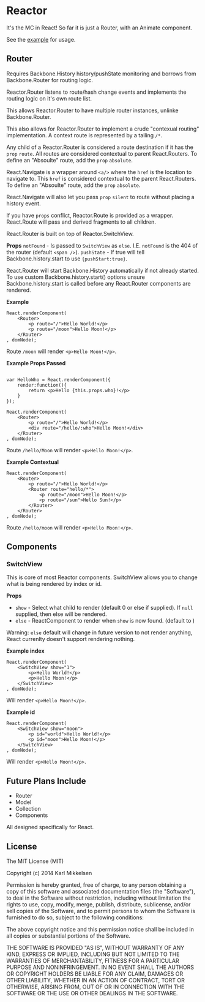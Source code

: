 # Reactor

It's the MC in React! So far it is just a Router, with an Animate component.

See the [example](https://rawgit.com/KingKarl85/reactor/master/example.html) for usage.

## Router

Requires Backbone.History history/pushState monitoring and borrows from Backbone.Router for routing logic.

Reactor.Router listens to route/hash change events and implements the routing logic on it's own route list.

This allows Reactor.Router to have multiple router instances, unlinke Backbone.Router.

This also allows for Reactor.Router to implement a crude "contexual routing" implementation. A context route is represented by a tailing `/*`.

Any child of a Reactor.Router is considered a route destination if it has the `prop` `route`. All routes are considered contextual to parent React.Routers. To define an "Absoulte" route, add the `prop` `absolute`.

React.Navigate is a wrapper around `<a/>` where the `href` is the location to navigate to. This `href` is considered contextual to the parent React.Routers. To define an "Absoulte" route, add the `prop` `absolute`.

React.Navigate will also let you pass `prop` `silent` to route without placing a history event.

If you have `props` conflict, Reactor.Route is provided as a wrapper. React.Route will pass and derived fragments to all children.

React.Router is built on top of Reactor.SwitchView.

**Props**
`notFound` - Is passed to `SwitchView` as `else`. I.E. `notFound` is the 404 of the router (default `<span />`).
`pushState` - If true will tell Backbone.history.start to use `{pushStart:true}`.

React.Router will start Backbone.History automatically if not already started. To use custom Backbone.history.start() options unsure Backbone.history.start is called before any React.Router components are rendered.

**Example**
```
React.renderComponent(
	<Router>
		<p route="/">Hello World!</p>
		<p route="/moon">Hello Moon!</p>
	</Router>
, domNode);
```
Route `/moon` will render `<p>Hello Moon!</p>`.

**Example Props Passed**
```

var HelloWho = React.renderComponent({
	render:function(){
		return <p>Hello {this.props.who}!</p>
	}
});

React.renderComponent(
	<Router>
		<p route="/">Hello World!</p>
		<div route="/hello/:who">Hello Moon!</div>
	</Router>
, domNode);
```
Route `/hello/Moon` will render `<p>Hello Moon!</p>`.

**Example Contextual**
```
React.renderComponent(
	<Router>
		<p route="/">Hello World!</p>
		<Router route="hello/*">
			<p route="/moon">Hello Moon!</p>
			<p route="/sun">Hello Sun!</p>
		</Router>
	</Router>
, domNode);
```
Route `/hello/moon` will render `<p>Hello Moon!</p>`.

## Components

### SwitchView

This is core of most Reactor components. SwitchView allows you to change what is being rendered by index or id.

**Props**

* `show` - Select what child to render (default 0 or else if supplied). If `null` supplied, then else will be rendered.
* `else` - ReactComponent to render when `show` is now found. (default to <span />)

Warning: `else` default will change in future version to not render anything, React currenlty doesn't support rendering nothing.

**Example index**
```
React.renderComponent(
	<SwitchView show="1">
		<p>Hello World!</p>
		<p>Hello Moon!</p>
	</SwitchView>
, domNode);
```
Will render `<p>Hello Moon!</p>`.

**Example id**
```
React.renderComponent(
	<SwitchView show="moon">
		<p id="world">Hello World!</p>
		<p id="moon">Hello Moon!</p>
	</SwitchView>
, domNode);
```
Will render `<p>Hello Moon!</p>`.

## Future Plans Include

* Router
* Model
* Collection
* Components

All designed specifically for React.

## License

The MIT License (MIT)

Copyright (c) 2014 Karl Mikkelsen

Permission is hereby granted, free of charge, to any person obtaining a copy
of this software and associated documentation files (the "Software"), to deal
in the Software without restriction, including without limitation the rights
to use, copy, modify, merge, publish, distribute, sublicense, and/or sell
copies of the Software, and to permit persons to whom the Software is
furnished to do so, subject to the following conditions:

The above copyright notice and this permission notice shall be included in
all copies or substantial portions of the Software.

THE SOFTWARE IS PROVIDED "AS IS", WITHOUT WARRANTY OF ANY KIND, EXPRESS OR
IMPLIED, INCLUDING BUT NOT LIMITED TO THE WARRANTIES OF MERCHANTABILITY,
FITNESS FOR A PARTICULAR PURPOSE AND NONINFRINGEMENT. IN NO EVENT SHALL THE
AUTHORS OR COPYRIGHT HOLDERS BE LIABLE FOR ANY CLAIM, DAMAGES OR OTHER
LIABILITY, WHETHER IN AN ACTION OF CONTRACT, TORT OR OTHERWISE, ARISING FROM,
OUT OF OR IN CONNECTION WITH THE SOFTWARE OR THE USE OR OTHER DEALINGS IN
THE SOFTWARE.